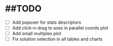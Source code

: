 ##TODO
=====
- [ ] Add popover for stats descriptors
- [ ] Add click-n-drag to axes in parallel coords plot
- [ ] Add small multiples plot
- [ ] Fix solution selection in all tables and charts
